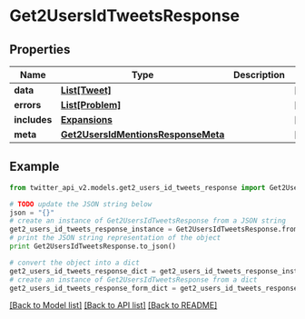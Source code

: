 # Get2UsersIdTweetsResponse


## Properties
Name | Type | Description | Notes
------------ | ------------- | ------------- | -------------
**data** | [**List[Tweet]**](Tweet.md) |  | [optional] 
**errors** | [**List[Problem]**](Problem.md) |  | [optional] 
**includes** | [**Expansions**](Expansions.md) |  | [optional] 
**meta** | [**Get2UsersIdMentionsResponseMeta**](Get2UsersIdMentionsResponseMeta.md) |  | [optional] 

## Example

```python
from twitter_api_v2.models.get2_users_id_tweets_response import Get2UsersIdTweetsResponse

# TODO update the JSON string below
json = "{}"
# create an instance of Get2UsersIdTweetsResponse from a JSON string
get2_users_id_tweets_response_instance = Get2UsersIdTweetsResponse.from_json(json)
# print the JSON string representation of the object
print Get2UsersIdTweetsResponse.to_json()

# convert the object into a dict
get2_users_id_tweets_response_dict = get2_users_id_tweets_response_instance.to_dict()
# create an instance of Get2UsersIdTweetsResponse from a dict
get2_users_id_tweets_response_form_dict = get2_users_id_tweets_response.from_dict(get2_users_id_tweets_response_dict)
```
[[Back to Model list]](../README.md#documentation-for-models) [[Back to API list]](../README.md#documentation-for-api-endpoints) [[Back to README]](../README.md)


